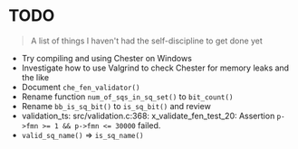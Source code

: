 # TODO
> A list of things I haven't had the self-discipline to get done yet

* Try compiling and using Chester on Windows
* Investigate how to use Valgrind to check Chester for memory leaks and the like
* Document `che_fen_validator()`
* Rename function `num_of_sqs_in_sq_set()` to `bit_count()`
* Rename `bb_is_sq_bit()` to `is_sq_bit()` and review
* validation_ts: src/validation.c:368: x_validate_fen_test_20: Assertion `p->fmn >= 1 && p->fmn <= 30000` failed.
* `valid_sq_name()` => `is_sq_name()`
